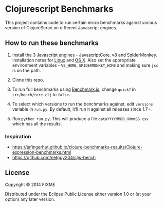 # Clojurescript Benchmarks

This project contains code to run certain micro benchmarks against various version of ClojureScript on different Javascript engines.

## How to run these benchmarks

1. Install the 3 Javascript engines - JavascriptCore, v8 and SpiderMonkey. Installation notes for [Linux](https://github.com/ducky427/clojurescript-benchmarks/wiki/Installation-Notes) and [OS X](https://github.com/clojure/clojurescript/wiki/Running-the-tests). Also set the appropriate environment variables - `V8_HOME`, `SPIDERMONKEY_HOME` and making sure `jsc` is on the path.

1. Clone this repo.

1. To run full benchmarks using [Benchmark.js](https://benchmarkjs.com/), change `quick?` in `src/bench/core.clj` to `false`.

1. To select which versions to run the benchmarks against, edit `versions` variable in `run.py`. By default, it'll run it against all releases since 1.7+.

1. Run `python run.py`. This will produce a file `dataYYYYMMDD_HHmmSS.csv` which has all the results.

### Inspiration

- https://jafingerhut.github.io/clojure-benchmarks-results/Clojure-expression-benchmarks.html
- https://github.com/netguy204/cljs-bench

## License

Copyright © 2014 FIXME

Distributed under the Eclipse Public License either version 1.0 or (at your option) any later version.
